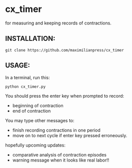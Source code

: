 # cx_timer
for measuring and keeping records of contractions.

## INSTALLATION:

```
git clone https://github.com/maximilianpress/cx_timer
```

## USAGE:

In a terminal, run this:

```
python cx_timer.py
```

You should press the enter key when prompted to record:

* beginning of contraction
* end of contraction

You may type other messages to:

* finish recording contractions in one period
* move on to next cycle if enter key pressed erroneously.

hopefully upcoming updates:

* comparative analysis of contraction episodes
* warning message when it looks like real labor!!


